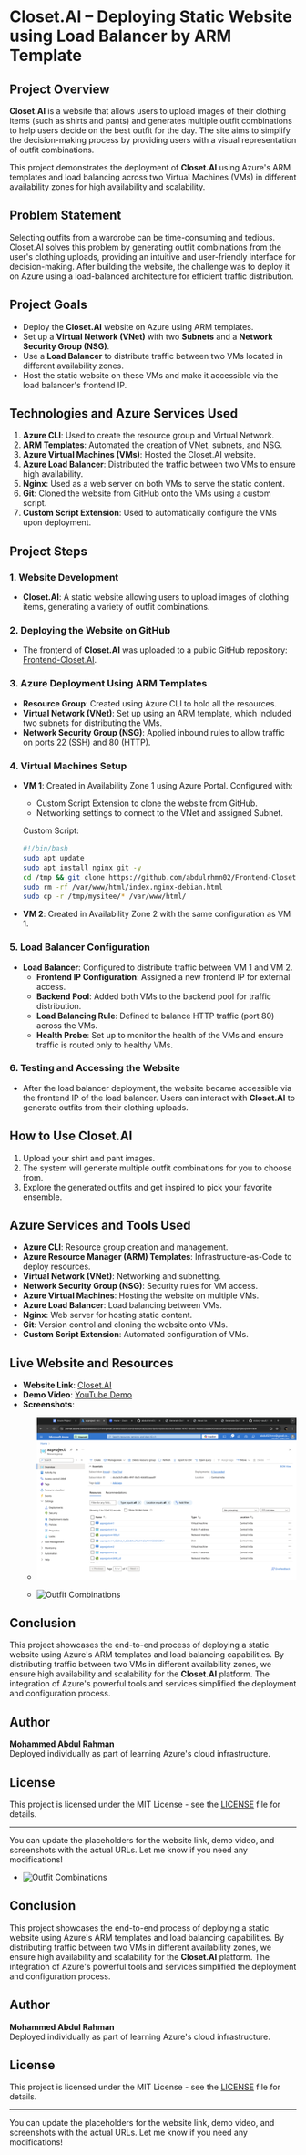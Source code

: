 # Closet.AI – Deploying Static Website using Load Balancer by ARM Template

## Project Overview

**Closet.AI** is a website that allows users to upload images of their clothing items (such as shirts and pants) and generates multiple outfit combinations to help users decide on the best outfit for the day. The site aims to simplify the decision-making process by providing users with a visual representation of outfit combinations. 

This project demonstrates the deployment of **Closet.AI** using Azure's ARM templates and load balancing across two Virtual Machines (VMs) in different availability zones for high availability and scalability.

## Problem Statement

Selecting outfits from a wardrobe can be time-consuming and tedious. Closet.AI solves this problem by generating outfit combinations from the user's clothing uploads, providing an intuitive and user-friendly interface for decision-making. After building the website, the challenge was to deploy it on Azure using a load-balanced architecture for efficient traffic distribution.

## Project Goals

- Deploy the **Closet.AI** website on Azure using ARM templates.
- Set up a **Virtual Network (VNet)** with two **Subnets** and a **Network Security Group (NSG)**.
- Use a **Load Balancer** to distribute traffic between two VMs located in different availability zones.
- Host the static website on these VMs and make it accessible via the load balancer's frontend IP.

## Technologies and Azure Services Used

1. **Azure CLI**: Used to create the resource group and Virtual Network.
2. **ARM Templates**: Automated the creation of VNet, subnets, and NSG.
3. **Azure Virtual Machines (VMs)**: Hosted the Closet.AI website.
4. **Azure Load Balancer**: Distributed the traffic between two VMs to ensure high availability.
5. **Nginx**: Used as a web server on both VMs to serve the static content.
6. **Git**: Cloned the website from GitHub onto the VMs using a custom script.
7. **Custom Script Extension**: Used to automatically configure the VMs upon deployment.

## Project Steps

### 1. Website Development
- **Closet.AI**: A static website allowing users to upload images of clothing items, generating a variety of outfit combinations. 

### 2. Deploying the Website on GitHub
- The frontend of **Closet.AI** was uploaded to a public GitHub repository: [Frontend-Closet.AI](https://github.com/abdulrhmn02/Frontend-Closet.AI.git).

### 3. Azure Deployment Using ARM Templates
- **Resource Group**: Created using Azure CLI to hold all the resources.
- **Virtual Network (VNet)**: Set up using an ARM template, which included two subnets for distributing the VMs.
- **Network Security Group (NSG)**: Applied inbound rules to allow traffic on ports 22 (SSH) and 80 (HTTP).
  
### 4. Virtual Machines Setup
- **VM 1**: Created in Availability Zone 1 using Azure Portal. Configured with:
  - Custom Script Extension to clone the website from GitHub.
  - Networking settings to connect to the VNet and assigned Subnet.
  
  Custom Script:
  ```bash
  #!/bin/bash
  sudo apt update
  sudo apt install nginx git -y
  cd /tmp && git clone https://github.com/abdulrhmn02/Frontend-Closet.AI.git mysitee
  sudo rm -rf /var/www/html/index.nginx-debian.html
  sudo cp -r /tmp/mysitee/* /var/www/html/
  ```

- **VM 2**: Created in Availability Zone 2 with the same configuration as VM 1.

### 5. Load Balancer Configuration
- **Load Balancer**: Configured to distribute traffic between VM 1 and VM 2.
  - **Frontend IP Configuration**: Assigned a new frontend IP for external access.
  - **Backend Pool**: Added both VMs to the backend pool for traffic distribution.
  - **Load Balancing Rule**: Defined to balance HTTP traffic (port 80) across the VMs.
  - **Health Probe**: Set up to monitor the health of the VMs and ensure traffic is routed only to healthy VMs.

### 6. Testing and Accessing the Website
- After the load balancer deployment, the website became accessible via the frontend IP of the load balancer. Users can interact with **Closet.AI** to generate outfits from their clothing uploads.

## How to Use Closet.AI

1. Upload your shirt and pant images.
2. The system will generate multiple outfit combinations for you to choose from.
3. Explore the generated outfits and get inspired to pick your favorite ensemble.

## Azure Services and Tools Used

- **Azure CLI**: Resource group creation and management.
- **Azure Resource Manager (ARM) Templates**: Infrastructure-as-Code to deploy resources.
- **Virtual Network (VNet)**: Networking and subnetting.
- **Network Security Group (NSG)**: Security rules for VM access.
- **Azure Virtual Machines**: Hosting the website on multiple VMs.
- **Azure Load Balancer**: Load balancing between VMs.
- **Nginx**: Web server for hosting static content.
- **Git**: Version control and cloning the website onto VMs.
- **Custom Script Extension**: Automated configuration of VMs.

## Live Website and Resources

- **Website Link**: [Closet.AI](http://<Frontend-IP-Address>)
- **Demo Video**: [YouTube Demo](https://youtube.com/example)
- **Screenshots**:
  - ![ResourceGroup Screenshot](./ProjectScreenshots/ResourceGroupSS.png)

  - ![Outfit Combinations](https://link-to-image/outfits.png)

## Conclusion

This project showcases the end-to-end process of deploying a static website using Azure's ARM templates and load balancing capabilities. By distributing traffic between two VMs in different availability zones, we ensure high availability and scalability for the **Closet.AI** platform. The integration of Azure's powerful tools and services simplified the deployment and configuration process.

## Author

**Mohammed Abdul Rahman**  
Deployed individually as part of learning Azure's cloud infrastructure.

## License

This project is licensed under the MIT License - see the [LICENSE](LICENSE) file for details.

---

You can update the placeholders for the website link, demo video, and screenshots with the actual URLs. Let me know if you need any modifications!
  - ![Outfit Combinations](https://link-to-image/outfits.png)

## Conclusion

This project showcases the end-to-end process of deploying a static website using Azure's ARM templates and load balancing capabilities. By distributing traffic between two VMs in different availability zones, we ensure high availability and scalability for the **Closet.AI** platform. The integration of Azure's powerful tools and services simplified the deployment and configuration process.

## Author

**Mohammed Abdul Rahman**  
Deployed individually as part of learning Azure's cloud infrastructure.

## License

This project is licensed under the MIT License - see the [LICENSE](LICENSE) file for details.

---

You can update the placeholders for the website link, demo video, and screenshots with the actual URLs. Let me know if you need any modifications!
